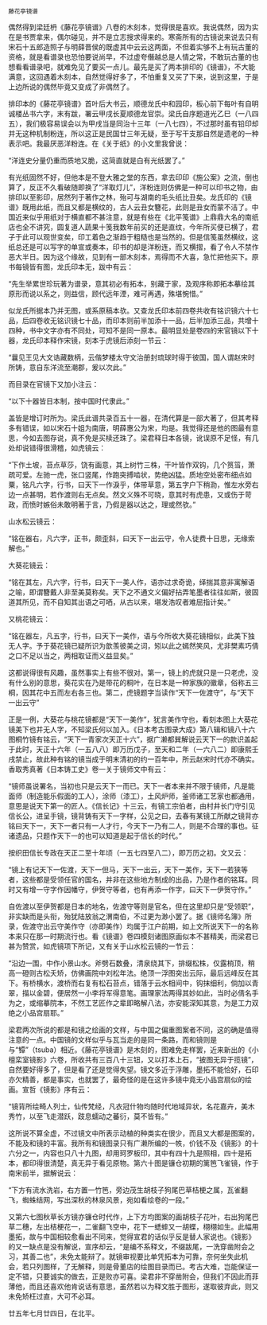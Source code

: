     藤花亭镜谱 

   偶然得到梁廷枬《藤花亭镜谱》八卷的木刻本，觉得很是喜欢。我说偶然，因为实在是书贾拿来，偶尔碰见，并不是立志搜求得来的。寒斋所有的古镜说来说去只有宋石十五郎造照子与明薛晋侯的既虚其中云云这两面，不但着实够不上有玩古董的资格，就是看谱录也恐怕要说尚早，不过虚夸僭越总是人情之常，不敢玩古董的也想看看谱录吧，就难免见了要买一点儿。最先是买了两本排印的《镜谱》，不大能满意，这回遇着木刻本，自然觉得好多了，不怕重复又买了下来，说到这里，于是上边所说的偶然毕竟又变成了非偶然了。

   排印本的《藤花亭镜谱》首叶后大书云，顺德龙氏中和园印，板心前下每叶有自明诚楼丛书六字，末有跋，署云甲戌长夏顺德龙官崇。梁氏自序题道光乙巳（一八四五），我们极容易误会以为甲戌当是同治十三年（一八七四），不过那时虽有铅印却并无这种机制粉连，所以这正是民国廿三年无疑，至于写干支那自然是遗老的一种表示吧。我最厌恶洋粉连。在《关于纸》的小文里我曾说：

   “洋连史分量仍重而质地又脆，这简直就是白有光纸罢了。”

   有光纸固然不好，但他本是不登大雅之堂的东西，拿去印印《施公案》之流，倒也算了，反正不久看破随即换了“洋取灯儿”，洋粉连则仿佛是一种可以印书之物，由排印以至影印，居然列于著作之林，殆可与湖南的毛头纸比丑矣。龙氏印的《镜谱》既用此纸，而且又都是横纹的，古人云丑女簪花，此则是丑女而蒙不洁了。中国近来似乎用纸对于横直都不甚注意，就是有些在《北平笺谱》上鼎鼎大名的南纸店也全不讲究，圆复道人蔬果十笺我数年前买的还是直纹，今年所买便已横了，君子于此可以观世变矣，印工着色之渐趋于粗糙也是当然的。但是信笺虽然横纹，这纸总还是可以写字的单宣或奏本，印书的却是洋粉连，而又横摺，看了令人不禁作恶大半日。因为这个缘故，见到有一部木刻本，焉得而不大喜，急忙把他买下。原书每镜皆有图，龙氏印本无，跋中有云：

   “先生举累世珍玩著为谱录，意其初必有拓本，别藏于家，及观序称即拓本摹绘其原形而说以系之，则益信，顾代远年湮，难可再遇，殊堪惋惜。”

   似龙氏所据本乃并无图，或系原稿本欤。又查龙氏印本前四卷共收有铭识镜六十七品，后四卷收无铭识镜七十品，而印本则前半加添十一品，后半加添三品，共增十四种，书中文字亦有不同处，可知不是同一原本。最明显处是卷四的宋官镜以下十器，龙氏印本释作宋镜，刻本于虎镜后添刻一节云：

   “曩见王见大文诰藏数柄，云偕梦楼太守文治册封琉球时得于彼国，国人谓赵宋时所铸，意自东洋流至潮郡，爰以次此。”

   而目录在官镜下又加小注云：

   “以下十器皆日本制，按中国时代隶此。”

   盖皆是增订时所为。梁氏此谱共录百五十一器，在清代算是一部大著了，但其考释多有错误，如以宋石十姐为南唐，明薛惠公为宋，均是。我觉得还是他的图最有意思，今如去图存说，真不免是买椟还珠了。梁君释日本各镜，讹误原不足怪，有几处却说错得很滑稽，如虎镜云：

   “下作土坡，苔点草莎，饶有画意，其上树竹三株，干叶皆作双钩，几个筼筜，萧疏可爱。左驰一虎，张口竖尾，作跑突搏啮状，势绝凶猛。质地空处密布细点如粟，铭凡六字，行书，曰天下一作淚乎，体带草意，第五字户下稍泐，惟左水旁右边一点甚明，若作渡则右无点矣。然文义殊不可晓，意其时有虎患，又或伤于苛政，而愤时嫉俗未敢明著于言，乃假是器以达之，理或然欤。”

   山水松云镜云：

   “铭在器右，凡六字，正书，颇歪斜，曰天下一出云守，令人徒费十日思，无缘索解也。”

   大葵花镜云：

   “铭在其左，凡六字，行书，曰天下一美人作，语亦过求奇诡，绎揣其意非寓解语之喻，即谓簪戴人非至美莫称矣。天下之不通文义偏好拈弄笔墨者往往如斯，彼固道其所见，而不自知其出语之可哂，从古以来，堪发浩叹者难屈指计矣。”

   又桃花镜云：

   “铭在器左，凡五字，行书，曰天下一美作，语与今所收大葵花镜相似，此美下独无人字。予于葵花镜已疑所识为歆羡彼美之词，矧以此之嫣然笑风，尤非樊素巧倩之口不足以当之，两相取证而义益显矣。”

   这都说得很有风趣，虽然事实上有些不很对。第一，镜上的虎就只是一只老虎，没有什么别的意思，葵花实在乃是带花的桐叶，在日本是一种家族的徽章，俗称五三桐，因其花中五而左右各三也。第二，虎镜题字当读作“天下一佐渡守”，与“天下一出云守”

   正是一例，大葵花与桃花镜都是“天下一美作”，犹言美作守也，看刻本图上大葵花镜美下也并无人字，不知梁氏何以加入。《日本考古图录大成》第八辑和镜八十六图桐竹镜有铭云，“天下一青家次天正十六”，据广濑都巽解说云天下一的款识盖起于此时，天正十六年（一五八八）即万历戊子，至天和二年（一六八二）即康熙壬戌禁止，故此种有铭的镜当成于明末清初的约一百年中，所云赵宋时代亦不确实。香取秀真著《日本铸工史》卷一关于镜师文中有云：

   “镜师虽说署名，当初也只是云天下一而已。天下一者本来并不限于镜师，凡是能面师（制造能乐假面的工人），涂师（漆工），土风炉师，釜师诸工艺家也都通用，意思是说天下第一的匠人。《信长记》十三云，有镜工宗伯者，由村井长门守引见信长公，进呈手镜，镜背铸有天下一字样，公见之曰，去春有某镜工所献之镜背亦铭曰天下一，天下一者只有一人才行，今天下一乃有二人，则是不合理的事也。征诸遗品，只题作天下一的也可以知道是起于信长的时代。”

   按织田信长专政在天正二至十年顷（一五七四至八二），即万历之初。文又云：

   “镜上有记天下一佐渡，天下一但马，天下一出云，天下一美作，天下一若狭等者，这些都是受领任官的国名，并非在这些地方制成的出品，乃是作者的铭耳。同时又有增一守字作因幡守，伊贺守等者，也有再添一作字，曰天下一伊贺守作。”

   自佐渡以至伊贺都是日本的地名，佐渡守等则是官名，但在这里却只是“受领职”，非实缺而是头衔，殆犹陆放翁之渭南伯，不过更为渺小罢了。据《镜师名簿》所录，佐渡守出云守美作守（亦即美作）均属于江户前期，如上文所说天下一的名称本来只在那一时期流行也。看《镜谱》卷四模刻诸图原画似本不甚精美，而梁君已甚为赞赏，如虎镜项下所记，又有关于山水松云镜的一节云：

   “沿边一围，中作小景山水。斧劈石数叠，清泉绕其下，排缀松株，仅露梢顶，稍高一磴则古松夭矫，仿佛画院中刘松年法。绝顶一浮图突出云际，最后远峰反在其下。有桥横水，渡桥而右复有松石苔点，错落于云水相间中，钩抹细利，倘加以青翠，描以金碧，便居然一小李将军得意笔。画理家法两得其妙如此，当时必倩名手为之，或缩摹院本，不然工艺匠作之辈即略解八法，亦安能深知其意，为是工力双绝之小品宫扇耶。”

   梁君两次所说的都是和镜之绘画的文样，与中国之偏重图案者不同，这的确是值得注意的一点。中国镜的文样似乎与瓦当走的是同一条路，而和镜则是与“镡”（tsuba）相近。《藤花亭镜谱》是木刻的，图难免走样罢，近来新出的《小檀栾室镜影》六卷，所收共有三百八十三钮，又以打本上石，“披图无异于揽镜”，自然要好得多了，但是看了还是觉得失望。镜文多近于浮雕，墨拓不能恰好，石印亦欠精善，都是事实，也就罢了，最奇怪的是在这许多镜中竟无小品宫扇似的绘画。宣哲《镜影》序有云：

   “镜背所绘畸人列士，仙传梵经，凡衣冠什物均随时代地域异状，名花嘉卉，美木秀竹，以至飞走潜跃，跂息蠕动之蕃衍，莫不皆有。”

   这所说不算全虚，不过镜文中所表示动植的种类实在很少，而且又大都是图案的，不能及和镜的丰富。我所有和镜图录只有广濑所编的一帙，价钱不及《镜影》的十六分之一，内容也只八十九图，却用珂罗板印，其中有四十九是照相，四十是拓本，都印得很清楚，真无异于看见原物。第六十图是镰仓初期的篱笆飞雀镜，作于南宋前半，据解说云：

   “下方有流水洗岩，右方置一竹笆，旁边茂生胡枝子狗尾巴草桔梗之属，瓦雀翻飞，蜘蛛结网，写出深秋的林泉风景，宛如看绘卷的一段。”

   又第六七图秋草长方镜亦镰仓时代作，上下方均图案的画胡枝子花叶，右出狗尾巴草二穗，左出桔梗花一，二雀翻飞空中，花下一蟋蟀又一胡蝶，栩栩如生。此幅用墨拓，故与中国相较愈看出不同来，觉得宣君的话似乎反是替人家说也。《镜影》的又一缺点是没有解说，宣序却云，“是编不系释文，不缀跋尾，一洗穿凿附会之习，其善二也”，未免太能辩了。就镜审视要比单凭拓本为可靠，奈何坐失此机会，若只列图样，了无解释，则是骨董店的绘图目录而已。考古大难，岂能保证一定不错，只要诚实的做去，正是败亦可喜。梁君非不穿凿附会，但我们不因此而菲薄他，而且还喜欢他肯说话有意思，虽然若以为释文胜于图形，遂取彼弃此，则又未免矫枉过直，大可不必耳。

   廿五年七月廿四日，在北平。

